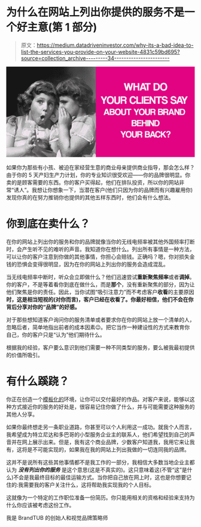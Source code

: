 # 为什么在网站上列出你提供的服务不是一个好主意(第 1 部分)

> 原文：<https://medium.datadriveninvestor.com/why-its-a-bad-idea-to-list-the-services-you-provide-on-your-website-4831c59bd695?source=collection_archive---------34----------------------->

![](img/9a7cfa7f12f3dafc416ad835b860f98e.png)

如果你为那些有小孩、被迫在家经营生意的商业母亲提供商业指导，那会怎么样？由于你的 5 天产妇生产力计划，你的专业知识很受欢迎——你的品牌很明显。你卖的是顾客需要的东西。你的客户买得起，他们在排队投资，所以你的网站非常“诱人”。我想让你想象一下，当潜在客户(他们只因为你的品牌而有兴趣雇用你)发现你真的在努力推销你也提供的其他五样东西时，他们会有什么想法。

# 你到底在卖什么？

在你的网站上列出你的服务和你的品牌就像当你的无线电频率被其他外国频率打断时，会产生听不见的难听的声音。我知道你在想什么。列出所有事情是一种方法，可以让你的客户注意到你做的其他事情，你担心会赔钱。正确吗？嗯，你对损失金钱的恐惧会变得很明显，因为在你的网站上列出你的服务会造成混乱。

当无线电频率中断时，听众会立即做什么？他们迅速尝试**重新聚焦频率**或者**调掉**。你的客户，不是等着看你到底在做什么，而是**那个**，没有重新聚焦的部分，因为让他们聚焦是你的责任。因此，当你试图“吸引注意力”而不考虑客户**收看**的主要原因**时，这是相当短视的(对你而言)，客户已经在收看了。你最好相信，他们不会在你背后分享对你的“品牌”的好感。**

对于那些想知道客户询问你的服务清单或者要求你在你的网站上放一个清单的人，忽略后者，简单地指出前者的成本因素😉。把它当作一种建设性的方式来教育你自己，你的客户只是“认为”他们期待什么。

根据我的经验，客户要么意识到他们需要一种不同类型的服务，要么被我最初提供的价值所吸引。

# **有什么蹊跷？**

你正在创造一个[模板化的](https://medium.com/branding-services-in-trinidad/the-difference-between-a-template-design-and-a-stencil-design-1337d95fdb3d)环境，让你可以交付最好的作品。对客户来说，能够以这种方式接近你的服务的好处是，很容易记住你做了什么，并与可能需要这种服务的其他人分享。

如果你最终想走另一条职业道路，你甚至可以个人利用这一成功。就我个人而言，我希望成为特立尼达和多巴哥的小型服务企业主的联系人，他们希望找到自己的声音并在网上展示出来。但是，我有这个商业品牌，少数客户知道我，我用它来让我有，这将是不可能实现的，如果我在我的网站上列出我做的一切连同我的品牌。

这并不是说所有这些其他事情都不是我工作的一部分，我相信大多数当地企业主都认为 ***没有列出你的服务*** 是这个意思(这是不真实的)。这只意味着这(不管“这”是什么)不会是我最终目标的最佳运输方式。当你把自己放在网上时，这也是你想要记住的:我需要我的客户关注什么，这将帮助我实现我的个人目标。

这就像为一个特定的工作职位准备一份简历。你只能用相关的资格和经验来支持为什么你应该被考虑这份工作。

我是 BrandTUB 的创始人和视觉品牌策略师